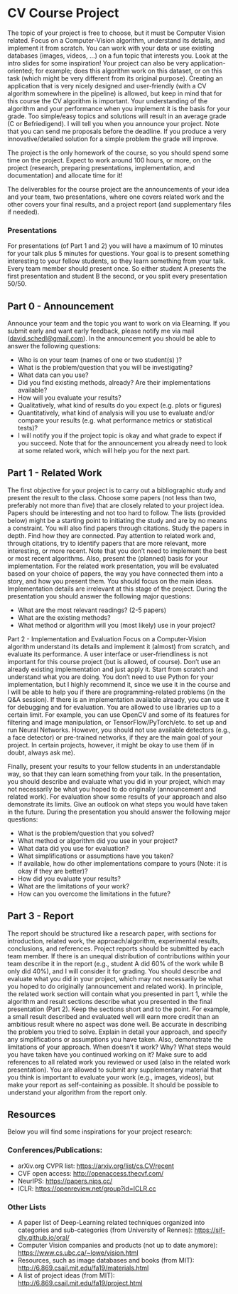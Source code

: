 # CV Course Project 
The topic of your project is free to choose, but it must be Computer Vision related. Focus on a Computer-Vision algorithm, understand its details, and implement it from scratch. You can work with your data or use existing databases (images, videos, …) on a fun topic that interests you. Look at the intro slides for some inspiration! 
Your project can also be very application-oriented; for example; does this algorithm work on this dataset, or on this task (which might be very different from its original purpose). Creating an application that is very nicely designed and user-friendly (with a CV algorithm somewhere in the pipeline) is allowed, but keep in mind that for this course the CV algorithm is important. Your understanding of the algorithm and your performance when you implement it is the basis for your grade.
Too simple/easy topics and solutions will result in an average grade (C or Befriedigend). I will tell you when you announce your project. Note that you can send me proposals before the deadline. If you produce a very innovative/detailed solution for a simple problem the grade will improve. 

The project is the only homework of the course, so you should spend some time on the project. Expect to work around 100 hours, or more, on the project (research, preparing presentations, implementation, and documentation) and allocate time for it!

The deliverables for the course project are the announcements of your idea and your team, two presentations, where one covers related work and the other covers your final results, and a project report (and supplementary files if needed). 

### Presentations
For presentations (of Part 1 and 2) you will have a maximum of 10 minutes for your talk plus 5 minutes for questions. Your goal is to present something interesting to your fellow students, so they learn something from your talk. Every team member should present once. So either student A presents the first presentation and student B the second, or you split every presentation 50/50.

## Part 0 - Announcement
Announce your team and the topic you want to work on via Elearning. If you submit early and want early feedback, please notify me via mail (david.schedl@gmail.com).
In the announcement you should be able to answer the following questions: 
- Who is on your team (names of one or two student(s) )?
- What is the problem/question that you will be investigating? 
- What data can you use? 
- Did you find existing methods, already? Are their implementations available?
- How will you evaluate your results?
- Qualitatively, what kind of results do you expect (e.g. plots or figures)
- Quantitatively, what kind of analysis will you use to evaluate and/or compare your results (e.g. what performance metrics or statistical tests)?
- I will notify you if the project topic is okay and what grade to expect if you succeed. 
Note that for the announcement you already need to look at some related work, which will help you for the next part.

## Part 1 - Related Work
The first objective for your project is to carry out a bibliographic study and present the result to the class. Choose some papers (not less than two, preferably not more than five) that are closely related to your project idea. Papers should be interesting and not too hard to follow.
The lists (provided below) might be a starting point to initiating the study and are by no means a constraint. You will also find papers through citations. Study the papers in depth. Find how they are connected. Pay attention to related work and, through citations, try to identify papers that are more relevant, more interesting, or more recent. Note that you don’t need to implement the best or most recent algorithms. Also, present the (planned) basis for your implementation. 
For the related work presentation, you will be evaluated based on your choice of papers, the way you have connected them into a story, and how you present them. You should focus on the main ideas. Implementation details are irrelevant at this stage of the project. 
During the presentation you should answer the following major questions:
- What are the most relevant readings? (2-5 papers) 
- What are the existing methods? 
- What method or algorithm will you (most likely) use in your project? 

Part 2 - Implementation and Evaluation
Focus on a Computer-Vision algorithm understand its details and implement it (almost) from scratch, and evaluate its performance. A user interface or user-friendliness is not important for this course project (but is allowed, of course). Don’t use an already existing implementation and just apply it. Start from scratch and understand what you are doing. 
You don’t need to use Python for your implementation, but I highly recommend it, since we use it in the course and I will be able to help you if there are programming-related problems (in the Q&A session).
If there is an implementation available already, you can use it for debugging and for evaluation. You are allowed to use libraries up to a certain limit. For example, you can use OpenCV and some of its features for filtering and image manipulation, or TensorFlow/PyTorch/etc. to set up and run Neural Networks. However, you should not use available detectors (e.g., a face detector) or pre-trained networks, if they are the main goal of your project. In certain projects, however, it might be okay to use them (if in doubt, always ask me).

Finally, present your results to your fellow students in an understandable way, so that they can learn something from your talk. In the presentation, you should describe and evaluate what you did in your project, which may not necessarily be what you hoped to do originally (announcement and related work). For evaluation show some results of your approach and also demonstrate its limits. Give an outlook on what steps you would have taken in the future. 
During the presentation you should answer the following major questions:
- What is the problem/question that you solved? 
- What method or algorithm did you use in your project? 
- What data did you use for evaluation? 
- What simplifications or assumptions have you taken?
- If available, how do other implementations compare to yours (Note: it is okay if they are better)?
- How did you evaluate your results?
- What are the limitations of your work?
- How can you overcome the limitations in the future?

## Part 3 - Report
The report should be structured like a research paper, with sections for introduction, related work, the approach/algorithm, experimental results, conclusions, and references. Project reports should be submitted by each team member. If there is an unequal distribution of contributions within your team describe it in the report (e.g., student A did 60% of the work while B only did 40%), and I will consider it for grading. 
You should describe and evaluate what you did in your project, which may not necessarily be what you hoped to do originally (announcement and related work). 
In principle, the related work section will contain what you presented in part 1, while the algorithm and result sections describe what you presented in the final presentation (Part 2). 
Keep the sections short and to the point. For example, a small result described and evaluated well will earn more credit than an ambitious result where no aspect was done well. Be accurate in describing the problem you tried to solve. Explain in detail your approach, and specify any simplifications or assumptions you have taken. Also, demonstrate the limitations of your approach. When doesn’t it work? Why? What steps would you have taken have you continued working on it? Make sure to add references to all related work you reviewed or used (also in the related work presentation). 
You are allowed to submit any supplementary material that you think is important to evaluate your work (e.g., images, videos), but make your report as self-containing as possible. It should be possible to understand your algorithm from the report only. 

## Resources 
Below you will find some inspirations for your project research:
### Conferences/Publications:
- arXiv.org CVPR list: https://arxiv.org/list/cs.CV/recent
- CVF open access: http://openaccess.thecvf.com/
- NeurIPS: https://papers.nips.cc/
- ICLR: https://openreview.net/group?id=ICLR.cc

### Other Lists
- A paper list of Deep-Learning related techniques organized into categories and sub-categories (from University of Rennes): https://sif-dlv.github.io/oral/
- Computer Vision companies and products (not up to date anymore): https://www.cs.ubc.ca/~lowe/vision.html
- Resources, such as image databases and books (from MIT): http://6.869.csail.mit.edu/fa19/materials.html
- A list of project ideas (from MIT): http://6.869.csail.mit.edu/fa19/project.html
